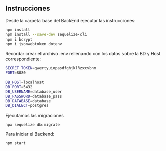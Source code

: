 ## Instrucciones

Desde la carpeta base del BackEnd ejecutar las instrucciones:
```bash
npm install
npm install --save-dev sequelize-cli
npm i bcrypt
npm i jsonwebtoken dotenv
```

Recordar crear el archivo .env rellenando con los datos sobre la BD y Host correspondiente:
```bash
SECRET_TOKEN=qwertyuiopasdfghjklñzxcvbnm
PORT=8080

DB_HOST=localhost
DB_PORT=5432
DB_USERNAME=database_user
DB_PASSWORD=database_pass
DB_DATABASE=database
DB_DIALECT=postgres
```

Ejecutamos las migraciones
```
npx sequelize db:migrate
```

Para iniciar el Backend:
```bash
npm start
```
